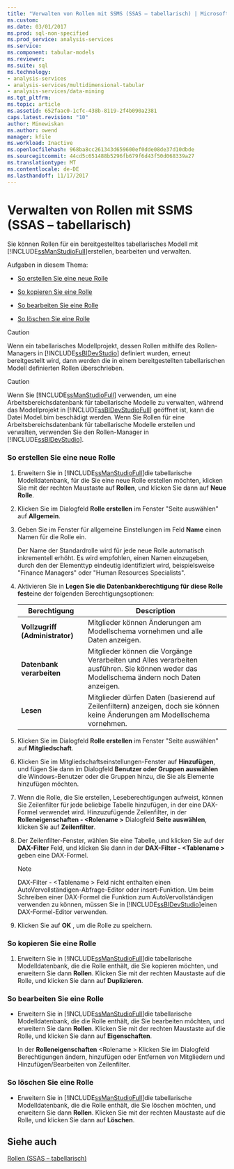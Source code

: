 ```yaml
---
title: "Verwalten von Rollen mit SSMS (SSAS – tabellarisch) | Microsoft Docs"
ms.custom: 
ms.date: 03/01/2017
ms.prod: sql-non-specified
ms.prod_service: analysis-services
ms.service: 
ms.component: tabular-models
ms.reviewer: 
ms.suite: sql
ms.technology:
- analysis-services
- analysis-services/multidimensional-tabular
- analysis-services/data-mining
ms.tgt_pltfrm: 
ms.topic: article
ms.assetid: 652faac0-1cfc-438b-8119-2f4b090a2381
caps.latest.revision: "10"
author: Minewiskan
ms.author: owend
manager: kfile
ms.workload: Inactive
ms.openlocfilehash: 968ba8cc261343d659600ef0dde08de37d10dbde
ms.sourcegitcommit: 44cd5c651488b5296fb679f6d43f50d068339a27
ms.translationtype: MT
ms.contentlocale: de-DE
ms.lasthandoff: 11/17/2017
---
```

# <a name="manage-roles-by-using-ssms-ssas-tabular"></a>Verwalten von Rollen mit SSMS (SSAS – tabellarisch)
  Sie können Rollen für ein bereitgestelltes tabellarisches Modell mit [!INCLUDE[ssManStudioFull](../../includes/ssmanstudiofull-md.md)]erstellen, bearbeiten und verwalten.  
  
 Aufgaben in diesem Thema:  
  
-   [So erstellen Sie eine neue Rolle](#bkmk_new_role)  
  
-   [So kopieren Sie eine Rolle](#bkmk_copy_role)  
  
-   [So bearbeiten Sie eine Rolle](#bkmk_edit_role)  
  
-   [So löschen Sie eine Rolle](#bkmk_deletet_role)  
  
> [!CAUTION]  
>  Wenn ein tabellarisches Modellprojekt, dessen Rollen mithilfe des Rollen-Managers in [!INCLUDE[ssBIDevStudio](../../includes/ssbidevstudio-md.md)] definiert wurden, erneut bereitgestellt wird, dann werden die in einem bereitgestellten tabellarischen Modell definierten Rollen überschrieben.  
  
> [!CAUTION]  
>  Wenn Sie [!INCLUDE[ssManStudioFull](../../includes/ssmanstudiofull-md.md)] verwenden, um eine Arbeitsbereichsdatenbank für tabellarische Modelle zu verwalten, während das Modellprojekt in [!INCLUDE[ssBIDevStudioFull](../../includes/ssbidevstudiofull-md.md)] geöffnet ist, kann die Datei Model.bim beschädigt werden. Wenn Sie Rollen für eine Arbeitsbereichsdatenbank für tabellarische Modelle erstellen und verwalten, verwenden Sie den Rollen-Manager in [!INCLUDE[ssBIDevStudio](../../includes/ssbidevstudio-md.md)].  
  
###  <a name="bkmk_new_role"></a> So erstellen Sie eine neue Rolle  
  
1.  Erweitern Sie in [!INCLUDE[ssManStudioFull](../../includes/ssmanstudiofull-md.md)]die tabellarische Modelldatenbank, für die Sie eine neue Rolle erstellen möchten, klicken Sie mit der rechten Maustaste auf **Rollen**, und klicken Sie dann auf **Neue Rolle**.  
  
2.  Klicken Sie im Dialogfeld **Rolle erstellen** im Fenster "Seite auswählen" auf **Allgemein**.  
  
3.  Geben Sie im Fenster für allgemeine Einstellungen im Feld **Name** einen Namen für die Rolle ein.  
  
     Der Name der Standardrolle wird für jede neue Rolle automatisch inkrementell erhöht. Es wird empfohlen, einen Namen einzugeben, durch den der Elementtyp eindeutig identifiziert wird, beispielsweise "Finance Managers" oder "Human Resources Specialists".  
  
4.  Aktivieren Sie in **Legen Sie die Datenbankberechtigung für diese Rolle fest**eine der folgenden Berechtigungsoptionen:  
  
    |Berechtigung|Description|  
    |----------------|-----------------|  
    |**Vollzugriff (Administrator)**|Mitglieder können Änderungen am Modellschema vornehmen und alle Daten anzeigen.|  
    |**Datenbank verarbeiten**|Mitglieder können die Vorgänge Verarbeiten und Alles verarbeiten ausführen. Sie können weder das Modellschema ändern noch Daten anzeigen.|  
    |**Lesen**|Mitglieder dürfen Daten (basierend auf Zeilenfiltern) anzeigen, doch sie können keine Änderungen am Modellschema vornehmen.|  
  
5.  Klicken Sie im Dialogfeld **Rolle erstellen** im Fenster "Seite auswählen" auf **Mitgliedschaft**.  
  
6.  Klicken Sie im Mitgliedschaftseinstellungen-Fenster auf **Hinzufügen**, und fügen Sie dann im Dialogfeld **Benutzer oder Gruppen auswählen** die Windows-Benutzer oder die Gruppen hinzu, die Sie als Elemente hinzufügen möchten.  
  
7.  Wenn die Rolle, die Sie erstellen, Leseberechtigungen aufweist, können Sie Zeilenfilter für jede beliebige Tabelle hinzufügen, in der eine DAX-Formel verwendet wird. Hinzuzufügende Zeilenfilter, in der **Rolleneigenschaften - \<Rolename >** Dialogfeld **Seite auswählen**, klicken Sie auf **Zeilenfilter**.  
  
8.  Der Zeilenfilter-Fenster, wählen Sie eine Tabelle, und klicken Sie auf der **DAX-Filter** Feld, und klicken Sie dann in der **DAX-Filter - \<Tablename >** geben eine DAX-Formel.  
  
    > [!NOTE]  
    >  DAX-Filter - \<Tablename > Feld nicht enthalten einen AutoVervollständigen-Abfrage-Editor oder insert-Funktion. Um beim Schreiben einer DAX-Formel die Funktion zum AutoVervollständigen verwenden zu können, müssen Sie in [!INCLUDE[ssBIDevStudio](../../includes/ssbidevstudio-md.md)]einen DAX-Formel-Editor verwenden.  
  
9. Klicken Sie auf **OK** , um die Rolle zu speichern.  
  
###  <a name="bkmk_copy_role"></a> So kopieren Sie eine Rolle  
  
1.  Erweitern Sie in [!INCLUDE[ssManStudioFull](../../includes/ssmanstudiofull-md.md)]die tabellarische Modelldatenbank, die die Rolle enthält, die Sie kopieren möchten, und erweitern Sie dann **Rollen**. Klicken Sie mit der rechten Maustaste auf die Rolle, und klicken Sie dann auf **Duplizieren**.  
  
###  <a name="bkmk_edit_role"></a> So bearbeiten Sie eine Rolle  
  
-   Erweitern Sie in [!INCLUDE[ssManStudioFull](../../includes/ssmanstudiofull-md.md)]die tabellarische Modelldatenbank, die die Rolle enthält, die Sie bearbeiten möchten, und erweitern Sie dann **Rollen**. Klicken Sie mit der rechten Maustaste auf die Rolle, und klicken Sie dann auf **Eigenschaften**.  
  
     In der **Rolleneigenschaften** \<Rolename > Klicken Sie im Dialogfeld Berechtigungen ändern, hinzufügen oder Entfernen von Mitgliedern und Hinzufügen/Bearbeiten von Zeilenfilter.  
  
###  <a name="bkmk_deletet_role"></a> So löschen Sie eine Rolle  
  
-   Erweitern Sie in [!INCLUDE[ssManStudioFull](../../includes/ssmanstudiofull-md.md)]die tabellarische Modelldatenbank, die die Rolle enthält, die Sie löschen möchten, und erweitern Sie dann **Rollen**. Klicken Sie mit der rechten Maustaste auf die Rolle, und klicken Sie dann auf **Löschen**.  
  
## <a name="see-also"></a>Siehe auch  
 [Rollen &#40;SSAS – tabellarisch&#41;](../../analysis-services/tabular-models/roles-ssas-tabular.md)  
  
  

